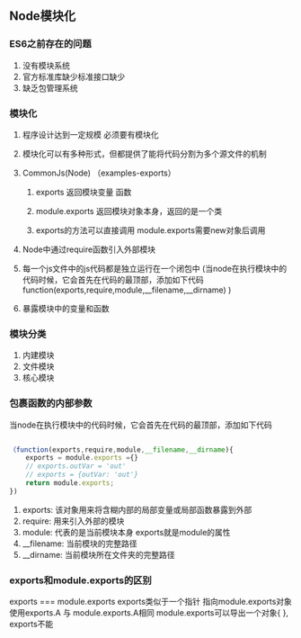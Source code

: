## Node模块化

### ES6之前存在的问题

1. 没有模块系统
2. 官方标准库缺少标准接口缺少
3. 缺乏包管理系统

### 模块化

1. 程序设计达到一定规模 必须要有模块化

2. 模块化可以有多种形式，但都提供了能将代码分割为多个源文件的机制

3. CommonJs(Node) （examples-exports）

   1. exports 返回模块变量 函数

   2. module.exports 返回模块对象本身，返回的是一个类

   3. exports的方法可以直接调用 module.exports需要new对象后调用    

4. Node中通过require函数引入外部模块

5. 每一个js文件中的js代码都是独立运行在一个闭包中
(当node在执行模块中的代码时候，它会首先在代码的最顶部，添加如下代码
    function(exports,require,module,__filename,__dirname)
)

6. 暴露模块中的变量和函数

### 模块分类

1. 内建模块
2. 文件模块
3. 核心模块


### 包裹函数的内部参数
当node在执行模块中的代码时候，它会首先在代码的最顶部，添加如下代码 

```javascript

（function(exports,require,module,__filename,__dirname){
    exports = module.exports ={}
    // exports.outVar = 'out'
    // exports = {outVar: 'out'}
    return module.exports;
})

```

1. exports: 该对象用来将含糊内部的局部变量或局部函数暴露到外部
2. require: 用来引入外部的模块
3. module: 代表的是当前模块本身 exports就是module的属性
4. __filename: 当前模块的完整路径
5. __dirname: 当前模块所在文件夹的完整路径

### exports和module.exports的区别
exports === module.exports exports类似于一个指针 指向module.exports对象
使用exports.A 与 module.exports.A相同
module.exports可以导出一个对象{ },  exports不能